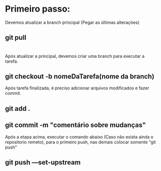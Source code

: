 # Primeiro passo:

Devemos atualizar a branch principal (Pegar as últimas alterações)

## git pull
#
Após atualizar a principal, devemos criar uma branch para executar a tarefa. 

## git checkout -b nomeDaTarefa(nome da branch)


Após tarefa finalizada, é preciso adicionar arquivos modificados e fazer commit.

## git add .
## git commit -m "comentário sobre mudanças"

Após a etapa acima, executar o comando abaixo (Caso não exista ainda o repositorio remeto), para o primeiro push, nas demais colocar somente "git push"

## git push —set-upstream <nomedabranch>
